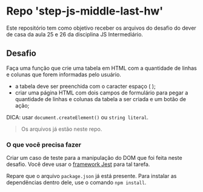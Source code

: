 # Repo 'step-js-middle-last-hw'

Este repositório tem como objetivo receber os arquivos do desafio do dever de casa da aula 25 e 26 da disciplina JS Intermediário.

## Desafio

Faça uma função que crie uma tabela em HTML com a quantidade de linhas e colunas que forem informadas pelo usuário.

- a tabela deve ser preenchida com o caracter espaço (&nbsp;);
- criar uma página HTML com dois campos de formulário para pegar a quantidade de linhas e colunas da tabela a ser criada e um botão de ação;

DICA: usar `document.createElement()` ou `string literal`.

> Os arquivos já estão neste repo.

### O que você precisa fazer

Criar um caso de teste para a manipulação do DOM que foi feita neste desafio. Você deve usar o [framework Jest](https://jestjs.io/pt-BR/docs/tutorial-jquery) para tal tarefa.

Repare que o arquivo `package.json` já está presente. Para instalar as dependências dentro dele, use o comando `npm install`. 